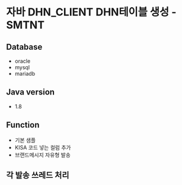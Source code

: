 # 자바 DHN_CLIENT DHN테이블 생성 - SMTNT
## Database
- oracle
- mysql
- mariadb

## Java version
- 1.8

## Function
- 기본 샘플
- KISA 코드 넣는 컬럼 추가
- 브랜드메시지 자유형 발송

## 각 발송 쓰레드 처리